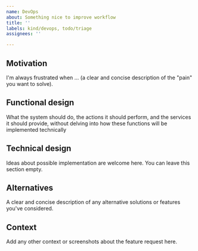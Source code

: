 ```yaml
---
name: DevOps
about: Something nice to improve workflow
title: ''
labels: kind/devops, todo/triage
assignees: ''

---
```


## Motivation

I'm always frustrated when ... (a clear and concise description of the "pain" you want to solve).

## Functional design

What the system should do, the actions it should perform, and the services it should provide, without delving into how these functions will be implemented technically

## Technical design

Ideas about possible implementation are welcome here. You can leave this section empty.

## Alternatives

A clear and concise description of any alternative solutions or features you've considered.

## Context

Add any other context or screenshots about the feature request here.
